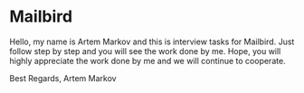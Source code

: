 # Mailbird
Hello, my name is Artem Markov and this is interview tasks for Mailbird. Just follow step by step and you will see the work done by me.
Hope, you will highly appreciate the work done by me and we will continue to cooperate.

Best Regards,
Artem Markov
